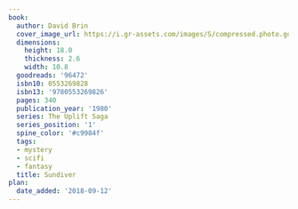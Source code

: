 ```yaml
---
book:
  author: David Brin
  cover_image_url: https://i.gr-assets.com/images/S/compressed.photo.goodreads.com/books/1388176548l/96472.jpg
  dimensions:
    height: 18.0
    thickness: 2.6
    width: 10.8
  goodreads: '96472'
  isbn10: 0553269828
  isbn13: '9780553269826'
  pages: 340
  publication_year: '1980'
  series: The Uplift Saga
  series_position: '1'
  spine_color: '#c9984f'
  tags:
  - mystery
  - scifi
  - fantasy
  title: Sundiver
plan:
  date_added: '2018-09-12'
---
```

